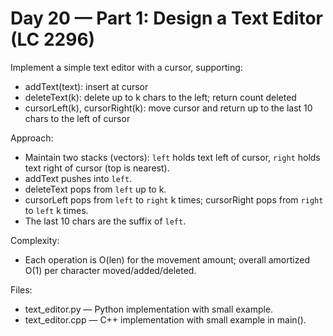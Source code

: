 # Day 20 — Part 1: Design a Text Editor (LC 2296)

Implement a simple text editor with a cursor, supporting:
- addText(text): insert at cursor
- deleteText(k): delete up to k chars to the left; return count deleted
- cursorLeft(k), cursorRight(k): move cursor and return up to the last 10 chars to the left of cursor

Approach:
- Maintain two stacks (vectors): `left` holds text left of cursor, `right` holds text right of cursor (top is nearest).
- addText pushes into `left`.
- deleteText pops from `left` up to k.
- cursorLeft pops from `left` to `right` k times; cursorRight pops from `right` to `left` k times.
- The last 10 chars are the suffix of `left`.

Complexity:
- Each operation is O(len) for the movement amount; overall amortized O(1) per character moved/added/deleted.

Files:
- text_editor.py — Python implementation with small example.
- text_editor.cpp — C++ implementation with small example in main().
